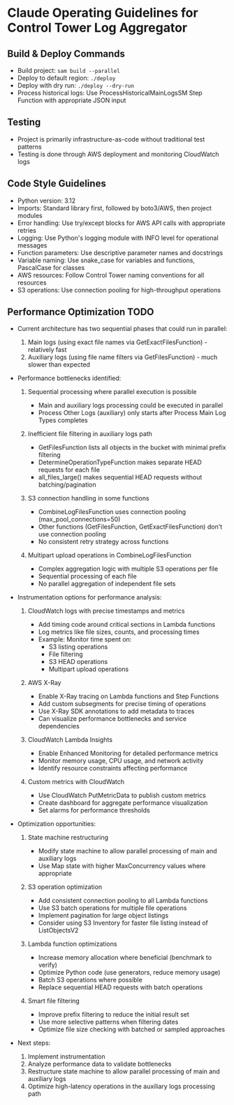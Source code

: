 # Claude Operating Guidelines for Control Tower Log Aggregator

## Build & Deploy Commands
- Build project: `sam build --parallel`
- Deploy to default region: `./deploy`
- Deploy with dry run: `./deploy --dry-run`
- Process historical logs: Use ProcessHistoricalMainLogsSM Step Function with appropriate JSON input

## Testing
- Project is primarily infrastructure-as-code without traditional test patterns
- Testing is done through AWS deployment and monitoring CloudWatch logs

## Code Style Guidelines
- Python version: 3.12
- Imports: Standard library first, followed by boto3/AWS, then project modules
- Error handling: Use try/except blocks for AWS API calls with appropriate retries
- Logging: Use Python's logging module with INFO level for operational messages
- Function parameters: Use descriptive parameter names and docstrings
- Variable naming: Use snake_case for variables and functions, PascalCase for classes
- AWS resources: Follow Control Tower naming conventions for all resources
- S3 operations: Use connection pooling for high-throughput operations

## Performance Optimization TODO
- Current architecture has two sequential phases that could run in parallel:
  1. Main logs (using exact file names via GetExactFilesFunction) - relatively fast
  2. Auxiliary logs (using file name filters via GetFilesFunction) - much slower than expected

- Performance bottlenecks identified:
  1. Sequential processing where parallel execution is possible
     - Main and auxiliary logs processing could be executed in parallel
     - Process Other Logs (auxiliary) only starts after Process Main Log Types completes
  
  2. Inefficient file filtering in auxiliary logs path
     - GetFilesFunction lists all objects in the bucket with minimal prefix filtering
     - DetermineOperationTypeFunction makes separate HEAD requests for each file
     - all_files_large() makes sequential HEAD requests without batching/pagination
  
  3. S3 connection handling in some functions
     - CombineLogFilesFunction uses connection pooling (max_pool_connections=50)
     - Other functions (GetFilesFunction, GetExactFilesFunction) don't use connection pooling
     - No consistent retry strategy across functions
  
  4. Multipart upload operations in CombineLogFilesFunction
     - Complex aggregation logic with multiple S3 operations per file
     - Sequential processing of each file
     - No parallel aggregation of independent file sets

- Instrumentation options for performance analysis:
  1. CloudWatch logs with precise timestamps and metrics
     - Add timing code around critical sections in Lambda functions
     - Log metrics like file sizes, counts, and processing times
     - Example: Monitor time spent on:
       * S3 listing operations
       * File filtering
       * S3 HEAD operations
       * Multipart upload operations
  
  2. AWS X-Ray
     - Enable X-Ray tracing on Lambda functions and Step Functions
     - Add custom subsegments for precise timing of operations
     - Use X-Ray SDK annotations to add metadata to traces
     - Can visualize performance bottlenecks and service dependencies
  
  3. CloudWatch Lambda Insights
     - Enable Enhanced Monitoring for detailed performance metrics
     - Monitor memory usage, CPU usage, and network activity
     - Identify resource constraints affecting performance
  
  4. Custom metrics with CloudWatch
     - Use CloudWatch PutMetricData to publish custom metrics
     - Create dashboard for aggregate performance visualization
     - Set alarms for performance thresholds

- Optimization opportunities:
  1. State machine restructuring
     - Modify state machine to allow parallel processing of main and auxiliary logs
     - Use Map state with higher MaxConcurrency values where appropriate
  
  2. S3 operation optimization
     - Add consistent connection pooling to all Lambda functions
     - Use S3 batch operations for multiple file operations
     - Implement pagination for large object listings
     - Consider using S3 Inventory for faster file listing instead of ListObjectsV2
  
  3. Lambda function optimizations
     - Increase memory allocation where beneficial (benchmark to verify)
     - Optimize Python code (use generators, reduce memory usage)
     - Batch S3 operations where possible
     - Replace sequential HEAD requests with batch operations
  
  4. Smart file filtering
     - Improve prefix filtering to reduce the initial result set
     - Use more selective patterns when filtering dates
     - Optimize file size checking with batched or sampled approaches

- Next steps:
  1. Implement instrumentation
  2. Analyze performance data to validate bottlenecks
  3. Restructure state machine to allow parallel processing of main and auxiliary logs
  4. Optimize high-latency operations in the auxiliary logs processing path